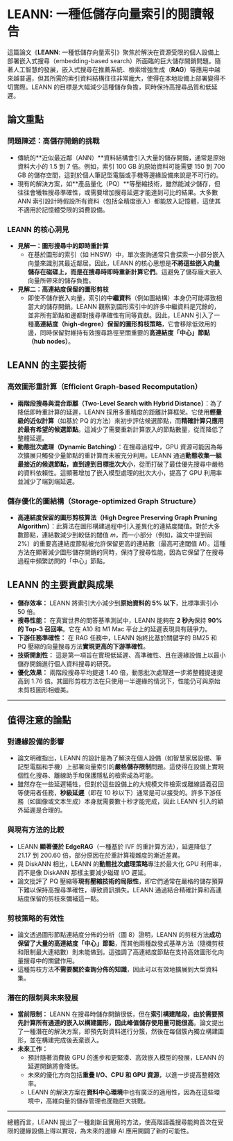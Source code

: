 # LEANN: 一種低儲存向量索引的閱讀報告

這篇論文《**LEANN**: 一種低儲存向量索引》聚焦於解決在資源受限的個人設備上部署嵌入式搜尋（embedding-based search）所面臨的巨大儲存開銷問題。隨著人工智慧的發展，嵌入式搜尋在推薦系統、檢索增強生成（**RAG**）等應用中越來越普遍，但其所需的索引資料結構往往非常龐大，使得在本地設備上部署變得不切實際。LEANN 的目標是大幅減少這種儲存負擔，同時保持高搜尋品質和低延遲。

## 論文重點

### 問題陳述：高儲存開銷的挑戰

* 傳統的**近似最近鄰（ANN）**資料結構會引入大量的儲存開銷，通常是原始資料大小的 1.5 到 7 倍。例如，索引 100 GB 的原始資料可能需要 150 到 700 GB 的儲存空間，這對於個人筆記型電腦或手機等邊緣設備來說是不可行的。
* 現有的解決方案，如**產品量化（PQ）**等壓縮技術，雖然能減少儲存，但往往會犧牲搜尋準確性，或需要增加搜尋延遲才能達到可比的結果。大多數 ANN 索引設計時假設所有資料（包括全精度嵌入）都能放入記憶體，這使其不適用於記憶體受限的消費設備。

### LEANN 的核心洞見

* **見解一：圖形搜尋中的即時重計算**
    * 在基於圖形的索引（如 HNSW）中，單次查詢通常只會探索一小部分嵌入向量來識別其最近鄰居。因此，LEANN 的核心思想是**不將這些嵌入向量儲存在磁碟上，而是在搜尋時即時重新計算它們**。這避免了儲存龐大嵌入向量所帶來的儲存負擔。
* **見解二：高連結度保留的圖形剪枝**
    * 即使不儲存嵌入向量，索引的**中繼資料**（例如圖結構）本身仍可能導致相當大的儲存開銷。LEANN 觀察到圖形索引中的許多中繼資料是冗餘的，並非所有節點和邊都對搜尋準確性有同等貢獻。因此，LEANN 引入了一種**高連結度（high-degree）保留的圖形剪枝策略**，它會移除低效用的邊，同時保留對維持有效搜尋路徑至關重要的**高連結度「中心」節點（hub nodes）**。

## LEANN 的主要技術

### 高效圖形重計算（Efficient Graph-based Recomputation）

* **兩階段搜尋與混合距離（Two-Level Search with Hybrid Distance）**：為了降低即時重計算的延遲，LEANN 採用多重精度的距離計算框架。它使用**輕量級的近似計算**（如基於 PQ 的方法）來初步評估候選節點，而**精確計算只應用於最有希望的候選節點**。這減少了需要重新計算嵌入的節點數量，從而降低了整體延遲。
* **動態批次處理（Dynamic Batching）**：在搜尋過程中，GPU 資源可能因為每次擴展只觸發少量節點的重計算而未被充分利用。LEANN 通過**動態收集一組最接近的候選節點，直到達到目標批次大小**，從而打破了最佳優先搜尋中嚴格的資料依賴性。這顯著增加了嵌入模型處理的批次大小，提高了 GPU 利用率並減少了端到端延遲。

### 儲存優化的圖結構（Storage-optimized Graph Structure）

* **高連結度保留的圖形剪枝算法（High Degree Preserving Graph Pruning Algorithm）**：此算法在圖形構建過程中引入差異化的連結度閾值。對於大多數節點，連結數減少到較低的閾值 *m*，而一小部分（例如，論文中提到前 2%）的重要高連結度節點被允許保留更高的連結數（最高可達閾值 *M*）。這種方法在顯著減少圖形儲存開銷的同時，保持了搜尋性能，因為它保留了在搜尋過程中頻繁訪問的「中心」節點。

## LEANN 的主要貢獻與成果

* **儲存效率：** LEANN 將索引大小減少到**原始資料的 5% 以下**，比標準索引小 50 倍。
* **搜尋性能：** 在真實世界的問答基準測試中，LEANN 能夠在 **2 秒內**保持 **90% 的 Top-3 召回率**。它在 A10 和 M1 Mac 平台上的延遲表現具有競爭力。
* **下游任務準確性：** 在 RAG 任務中，LEANN 始終比基於關鍵字的 BM25 和 PQ 壓縮的向量搜尋方法**實現更高的下游準確性**。
* **技術開創性：** 這是第一項旨在實現低延遲、高準確性、且在邊緣設備上以最小儲存開銷進行個人資料搜尋的研究。
* **優化效果：** 兩階段搜尋平均提速 1.40 倍，動態批次處理進一步將整體提速提高到 1.76 倍。其圖形剪枝方法在只使用一半邊緣的情況下，性能仍可與原始未剪枝圖形相媲美。

---

## 值得注意的論點

### 對邊緣設備的影響

* 論文明確指出，LEANN 的設計是為了解決在個人設備（如智慧家居設備、筆記型電腦和手機）上部署向量索引的**嚴格儲存限制**問題。這使得在設備上實現個性化搜尋、離線助手和保護隱私的檢索成為可能。
* 雖然存在一些延遲犧牲，但對於這些設備上的大規模文件檢索或離線語義召回等使用者任務，**秒級延遲**（即在 10 秒以下）通常是可以接受的。許多下游任務（如圖像或文本生成）本身就需要數十秒才能完成，因此 LEANN 引入的額外延遲是合理的。

### 與現有方法的比較

* LEANN **顯著優於 EdgeRAG**（一種基於 IVF 的重計算方法），延遲降低了 21.17 到 200.60 倍，部分原因在於重計算複雜度的漸近差異。
* 與 DiskANN 相比，LEANN 的**動態批次處理策略**專注於最大化 GPU 利用率，而不是像 DiskANN 那樣主要減少磁碟 I/O 遲延。
* 論文批評了 PQ 壓縮等**現有壓縮技術的局限性**，即它們通常在嚴格的儲存預算下難以保持高搜尋準確性，導致資訊損失。LEANN 通過結合精確計算和高連結度保留的剪枝來彌補這一點。

### 剪枝策略的有效性

* 論文透過圖形節點連結度分佈的分析（圖 8）證明，LEANN 的剪枝方法**成功保留了大量的高連結度「中心」節點**，而其他兩種啟發式基準方法（隨機剪枝和限制最大連結數）則未能做到。這強調了高連結度節點在支持高效圖形化向量搜尋中的關鍵作用。
* 這種剪枝方法**不需要關於查詢分佈的知識**，因此可以有效地擴展到大型資料集。

### 潛在的限制與未來發展

* **當前限制：** LEANN 在搜尋時儲存開銷很低，但在**索引構建階段，由於需要預先計算所有通道的嵌入以構建圖形，因此峰值儲存使用量可能很高**。論文提出了一種潛在的解決方案，即預先對資料進行分簇，然後在每個簇內獨立構建圖形，並在構建完成後丟棄嵌入。
* **未來工作：**
    * 預計隨著消費級 GPU 的進步和更緊湊、高效嵌入模型的發展，LEANN 的延遲開銷將會降低。
    * 未來的優化方向包括**重疊 I/O、CPU 和 GPU 資源**，以進一步提高整體效率。
    * LEANN 的解決方案在**資料中心環境**中也有廣泛的適用性，因為在這些環境中，高維向量的儲存管理也面臨巨大挑戰。

---

總體而言，LEANN 提出了一種創新且實用的方法，使高階語義搜尋能夠首次在受限的邊緣設備上得以實現，為未來的邊緣 AI 應用開闢了新的可能性。